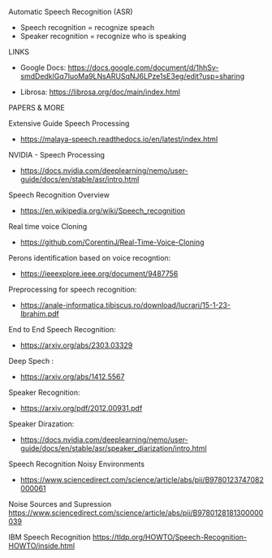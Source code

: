 Automatic Speech Recognition (ASR)


- Speech recognition = recognize speach
- Speaker recognition = recognize who is speaking


LINKS

- Google Docs: 
https://docs.google.com/document/d/1hhSv-smdDedklGq7IuoMa9LNsARUSqNJ6LPze1sE3eg/edit?usp=sharing


- Librosa: https://librosa.org/doc/main/index.html



PAPERS & MORE

Extensive Guide Speech Processing
- https://malaya-speech.readthedocs.io/en/latest/index.html

NVIDIA - Speech Processing
- https://docs.nvidia.com/deeplearning/nemo/user-guide/docs/en/stable/asr/intro.html


Speech Recognition Overview
- https://en.wikipedia.org/wiki/Speech_recognition

Real time voice Cloning
- https://github.com/CorentinJ/Real-Time-Voice-Cloning

Perons identification based on voice recogntion:
- https://ieeexplore.ieee.org/document/9487756

Preprocessing for speech recognition: 
- https://anale-informatica.tibiscus.ro/download/lucrari/15-1-23-Ibrahim.pdf

End to End Speech Recognition:
- https://arxiv.org/abs/2303.03329

Deep Spech :
- https://arxiv.org/abs/1412.5567

Speaker Recognition:
- https://arxiv.org/pdf/2012.00931.pdf

Speaker Dirazation: 
- https://docs.nvidia.com/deeplearning/nemo/user-guide/docs/en/stable/asr/speaker_diarization/intro.html

Speech Recognition Noisy Environments
- https://www.sciencedirect.com/science/article/abs/pii/B9780123747082000061

Noise Sources and Supression
https://www.sciencedirect.com/science/article/abs/pii/B9780128181300000039

IBM Speech Recognition
https://tldp.org/HOWTO/Speech-Recognition-HOWTO/inside.html

